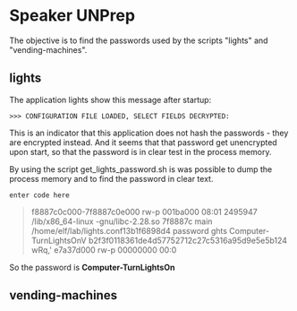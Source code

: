 # Speaker UNPrep
The objective is to find the passwords used by the scripts "lights" and "vending-machines".

## lights
The application lights show this message after startup:

    >>> CONFIGURATION FILE LOADED, SELECT FIELDS DECRYPTED:

This is an indicator that this application does not hash the passwords - they are encrypted instead. And it seems that that password get unencrypted upon start, so that the password is in clear test in the process memory.

By using the script get_lights_password.sh is was possible to dump the process memory and to find the password in clear text.

    enter code here

> f8887c0c000-7f8887c0e000 rw-p 001ba000 08:01 2495947                    /lib/x86_64-linux
-gnu/libc-2.28.so
> 7f8887c
> main
> <no name provided>
> /home/elf/lab/lights.conf13b1f6898d4
> password
> ghts
> Computer-TurnLightsOnV
> b2f3f0118361de4d57752712c27c5316a95d9e5e5b124
> wRq,'
> e7a37d000 rw-p 00000000 00:0

So the password is **Computer-TurnLightsOn**
## vending-machines

<!--stackedit_data:
eyJoaXN0b3J5IjpbMjA4NzA4NTQ4MCwtMzA5MjY5NjkzXX0=
-->